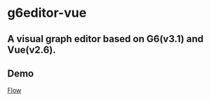 # g6editor-vue

A visual graph editor based on G6(v3.1) and Vue(v2.6).
----

## Demo

[Flow](https://fanlinqiang.github.io/g6editor-vue/#/ "title")


